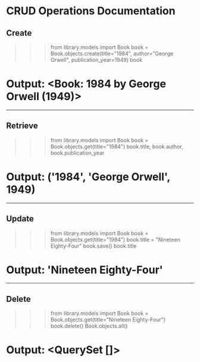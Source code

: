 # CRUD Operations Documentation

## Create
>>> from library.models import Book
>>> book = Book.objects.create(title="1984", author="George Orwell", publication_year=1949)
>>> book
# Output: <Book: 1984 by George Orwell (1949)>

---

## Retrieve
>>> from library.models import Book
>>> book = Book.objects.get(title="1984")
>>> book.title, book.author, book.publication_year
# Output: ('1984', 'George Orwell', 1949)

---

## Update
>>> from library.models import Book
>>> book = Book.objects.get(title="1984")
>>> book.title = "Nineteen Eighty-Four"
>>> book.save()
>>> book.title
# Output: 'Nineteen Eighty-Four'

---

## Delete
>>> from library.models import Book
>>> book = Book.objects.get(title="Nineteen Eighty-Four")
>>> book.delete()
>>> Book.objects.all()
# Output: <QuerySet []>
